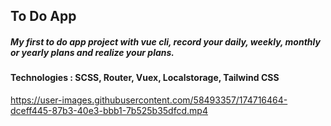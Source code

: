 ## To Do App

##### My first to do app project with vue cli, record your daily, weekly, monthly or yearly plans and realize your plans.

#### Technologies : SCSS, Router, Vuex, Localstorage, Tailwind CSS

https://user-images.githubusercontent.com/58493357/174716464-dceff445-87b3-40e3-bbb1-7b525b35dfcd.mp4

